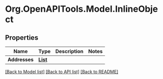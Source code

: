 # Org.OpenAPITools.Model.InlineObject
## Properties

Name | Type | Description | Notes
------------ | ------------- | ------------- | -------------
**Addresses** | [**List<AddressesAddresses>**](AddressesAddresses.md) |  | 

[[Back to Model list]](../README.md#documentation-for-models) [[Back to API list]](../README.md#documentation-for-api-endpoints) [[Back to README]](../README.md)

